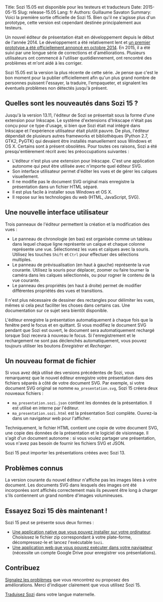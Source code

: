 Title: Sozi 15.05 est disponible pour les testeurs et traducteurs
Date: 2015-05-15
Slug: release-15.05
Lang: fr
Authors: Guillaume Savaton
Summary:
    Voici la première sortie officielle de Sozi 15.
    Bien qu'il ne s'agisse plus d'un prototype, cette version est
    cependant destinée principalement aux testeurs.

Un nouvel éditeur de présentation était en développement depuis le début de l'année 2014.
Le développement a été relativement lent et [un premier prototype a été officiellement
annoncé en octobre 2014](|filename|release-14.10.md).
En 2015, il a été suivi par une longue série de corrections et d'améliorations.
Plusieurs utilisateurs ont commencé à l'utiliser quotidiennement, ont rencontré des problèmes
et m'ont aidé à les corriger.

Sozi 15.05 est la version la plus récente de cette série.
Je pense que c'est le bon moment pour la publier officiellement afin qu'un plus grand nombre
de personnes puissent l'essayer, la traduire, l'empaqueter, et signalent les éventuels problèmes
non détectés jusqu'à présent.

Quelles sont les nouveautés dans Sozi 15&nbsp;?
-----------------------------------------------

Jusqu'à la version 13.11, l'éditeur de Sozi se présentait sous la forme d'une extension pour Inkscape.
Le système d'extensions d'Inkscape n'était pas conçu pour ce type d'usage, si bien que Sozi était
mal intégré dans Inkscape et l'expérience utilisateur était plutôt pauvre.
De plus, l'éditeur dépendait de plusieurs autres frameworks et bibliothèques
(Python 2.7, GTK2, PyGTK) qui devaient être installés manuellement sous Windows et OS X.
Certains sont à présent obsolètes.
Pour toutes ces raisons, Sozi a été presqu'entièrement récrit avec les préoccupations suivantes&nbsp;:

* L'éditeur n'est plus une extension pour Inkscape. C'est une application autonome qui peut être utilisée avec n'importe quel éditeur SVG.
* Son interface utilisateur permet d'éditer les vues et de gérer les calques visuellement.
* Il ne modifie pas le document SVG original mais enregistre la présentation dans un fichier HTML séparé.
* Il est plus facile à installer sous Windows et OS X.
* Il repose sur les technologies du web (HTML, JavaScript, SVG).

Une nouvelle interface utilisateur
----------------------------------

Trois panneaux de l'éditeur permettent la création et la modification des vues&nbsp;:

* Le panneau de chronologie (en bas) est organisée comme un tableau dans lequel chaque ligne représente
  un calque et chaque colonne représente une vue.
  Sélectionnez les vues et calques avec la souris.
  Utilisez les touches `Shift` et `Ctrl` pour effectuer des sélections multiples.
* Le panneau de prévisualisation (en haut à gauche) représente la vue courante.
  Utilisez la souris pour déplacer, zoomer ou faire tourner la caméra dans les calques sélectionnés,
  ou pour rogner le contenu de la vue courante.
* Le panneau des propriétés (en haut à droite) permet de modifier différentes propriétés des
  vues et transitions.

Il n'est plus nécessaire de dessiner des rectangles pour délimiter les vues, mêmes si cela peut
faciliter les choses dans certains cas.
Une documentation sur ce sujet sera bientôt disponible.

L'éditeur enregistre la présentation automatiquement à chaque fois que la fenêtre perd le focus
et en quittant.
Si vous modifiez le document SVG pendant que Sozi est ouvert, le document sera automatiquement
rechargé lorsque Sozi recevra à nouveau le focus.
Si l'enregistrement et le rechargement ne sont pas déclenchés automatiquement, vous pouvez
toujours utiliser les boutons *Enregistrer* et *Recharger*.

Un nouveau format de fichier
----------------------------

Si vous avez déjà utilisé des versions précédentes de Sozi, vous remarquerez que le nouvel
éditeur enregistre votre présentation dans des fichiers séparés à côté de votre document SVG.
Par exemple, si votre document SVG original se nomme `ma_presentation.svg`, Sozi 15 créera
deux nouveaux fichiers&nbsp;:

* `ma_presentation.sozi.json` contient les données de la présentation. Il est utilisé en interne par l'éditeur.
* `ma_presentation.sozi.html` est la présentation Sozi complète. Ouvrez-la dans un navigateur web pour l'afficher.

Techniquement, le fichier HTML contient une copie de votre document SVG, une copie des données de
la présentation et le logiciel de visionnage.
Il s'agit d'un document autonome&nbsp;: si vous voulez partager une présentation, vous n'avez pas
besoin de fournir les fichiers SVG et JSON.

Sozi 15 peut importer les présentations créées avec Sozi 13.

Problèmes connus
----------------

La version courante du nouvel éditeur n'affiche pas les images liées à votre document.
Les documents SVG dans lesquels des images ont été incorporées sont affichés correctement
mais ils peuvent être long à charger s'ils contiennent un grand nombre d'images volumineuses.

Essayez Sozi 15 dès maintenant&nbsp;!
-------------------------------------

Sozi 15 peut se présente sous deux formes&nbsp;:

* [Une application native que vous pouvez installer sur votre ordinateur](https://github.com/senshu/Sozi/releases/tag/15.05-preview).
  Choisissez le fichier zip correspondant à votre plate-forme, décompressez-le et lancez l'exécutable `Sozi`.
* [Une application web que vous pouvez exécuter dans votre navigateur](/demo)
  (nécessite un compte Google Drive pour enregistrer vos présentations).

Contribuez
----------

[Signalez les problèmes](https://github.com/senshu/Sozi/issues) que vous rencontrez
ou proposez des améliorations.
Merci d'indiquer clairement que vous utilisez Sozi 15.

[Traduisez Sozi](|filename|/pages/fr/translate-editor.md) dans votre langue maternelle.
